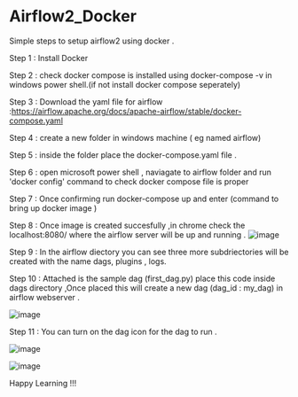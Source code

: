 # Airflow2_Docker
Simple steps to setup airflow2 using docker .

Step 1 :  Install Docker 
 
Step 2 :  check docker compose is installed using docker-compose -v in windows power shell.(if not install docker compose seperately)
 
Step 3 :  Download the yaml file for airflow :https://airflow.apache.org/docs/apache-airflow/stable/docker-compose.yaml
 
Step 4 :  create a new folder in windows machine ( eg named airflow)
 
Step 5 :  inside the folder place the docker-compose.yaml file .
 
Step 6 :  open microsoft power shell , naviagate to airflow folder and run 'docker config' command to check docker compose file is proper
 
Step 7 :  Once confirming run docker-compose up and enter (command to bring up docker image )
 
Step 8 :  Once image is created succesfully ,in chrome check the localhost:8080/ where the airflow server will be up and running .
![image](https://user-images.githubusercontent.com/83544534/119598447-97251780-be00-11eb-80ce-16a8b140cd87.png)

 
Step 9 :  In the airflow diectory you can see three more subdriectories will be created with the name dags, plugins , logs.
 
Step 10 :  Attached is the sample dag (first_dag.py) place this code inside dags directory ,Once placed this will create a new dag (dag_id : my_dag) in airflow webserver .

![image](https://user-images.githubusercontent.com/83544534/119598628-ebc89280-be00-11eb-8e00-f4e526b1e56f.png)

 
Step 11 :  You can turn on the dag icon for the dag to run .

![image](https://user-images.githubusercontent.com/83544534/119598759-292d2000-be01-11eb-821b-9a64f341225d.png)

![image](https://user-images.githubusercontent.com/83544534/119598768-2d593d80-be01-11eb-8184-2291b4ccbcad.png)


Happy Learning !!!
